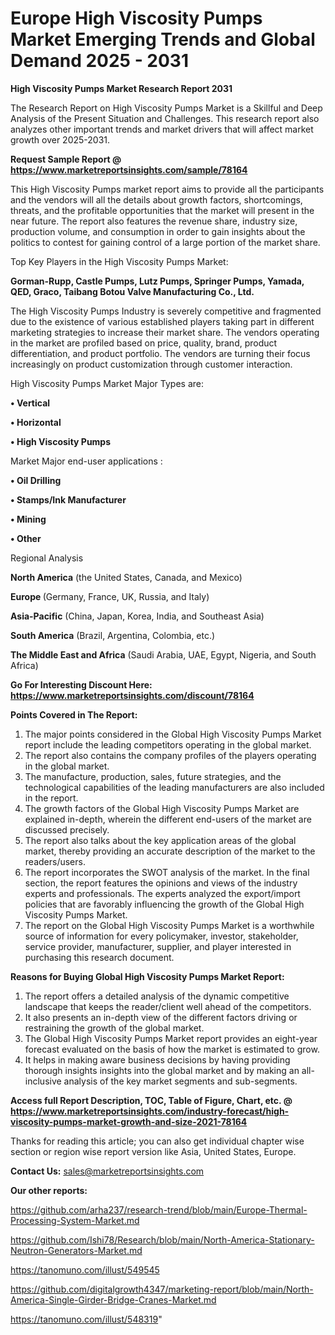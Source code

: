 # Europe High Viscosity Pumps Market Emerging Trends and Global Demand 2025 - 2031

<strong>High Viscosity Pumps Market Research Report 2031</strong>

The Research Report on High Viscosity Pumps Market is a Skillful and Deep Analysis of the Present Situation and Challenges. This research report also analyzes other important trends and market drivers that will affect market growth over 2025-2031.

<strong>Request Sample Report @ <a href=https://www.marketreportsinsights.com/sample/78164>https://www.marketreportsinsights.com/sample/78164</a></strong>

This High Viscosity Pumps market report aims to provide all the participants and the vendors will all the details about growth factors, shortcomings, threats, and the profitable opportunities that the market will present in the near future. The report also features the revenue share, industry size, production volume, and consumption in order to gain insights about the politics to contest for gaining control of a large portion of the market share.

Top Key Players in the High Viscosity Pumps Market:

<strong>Gorman-Rupp, Castle Pumps, Lutz Pumps, Springer Pumps, Yamada, QED, Graco, Taibang Botou Valve Manufacturing Co., Ltd.</strong>

The High Viscosity Pumps Industry is severely competitive and fragmented due to the existence of various established players taking part in different marketing strategies to increase their market share. The vendors operating in the market are profiled based on price, quality, brand, product differentiation, and product portfolio. The vendors are turning their focus increasingly on product customization through customer interaction.

High Viscosity Pumps Market Major Types are:

<strong>• Vertical

• Horizontal

• High Viscosity Pumps</strong>

Market Major end-user applications :

<strong>• Oil Drilling

• Stamps/Ink Manufacturer

• Mining

• Other</strong>

Regional Analysis

</u><strong><b>North America</b></strong> (the United States, Canada, and Mexico)

<strong><b>Europe </b></strong>(Germany, France, UK, Russia, and Italy)

<strong><b>Asia-Pacific</b></strong> (China, Japan, Korea, India, and Southeast Asia)

<strong><b>South America</b></strong> (Brazil, Argentina, Colombia, etc.)

<strong><b>The Middle East and Africa</b></strong> (Saudi Arabia, UAE, Egypt, Nigeria, and South Africa)

<strong>Go For Interesting Discount Here: <a href=https://www.marketreportsinsights.com/discount/78164>https://www.marketreportsinsights.com/discount/78164</a></strong>

<strong>Points Covered in The Report:</strong>
<ol>
  <li>The major points considered in the Global High Viscosity Pumps Market report include the leading competitors operating in the global market.</li>
  <li>The report also contains the company profiles of the players operating in the global market.</li>
  <li>The manufacture, production, sales, future strategies, and the technological capabilities of the leading manufacturers are also included in the report.</li>
  <li>The growth factors of the Global High Viscosity Pumps Market are explained in-depth, wherein the different end-users of the market are discussed precisely.</li>
  <li>The report also talks about the key application areas of the global market, thereby providing an accurate description of the market to the readers/users.</li>
  <li>The report incorporates the SWOT analysis of the market. In the final section, the report features the opinions and views of the industry experts and professionals. The experts analyzed the export/import policies that are favorably influencing the growth of the Global High Viscosity Pumps Market.</li>
  <li>The report on the Global High Viscosity Pumps Market is a worthwhile source of information for every policymaker, investor, stakeholder, service provider, manufacturer, supplier, and player interested in purchasing this research document.</li>
</ol>
<strong>Reasons for Buying Global High Viscosity Pumps Market Report:</strong>

<ol>
  <li>The report offers a detailed analysis of the dynamic competitive landscape that keeps the reader/client well ahead of the competitors.</li>
  <li>It also presents an in-depth view of the different factors driving or restraining the growth of the global market.</li>
  <li>The Global High Viscosity Pumps Market report provides an eight-year forecast evaluated on the basis of how the market is estimated to grow.</li>
  <li>It helps in making aware business decisions by having providing thorough insights insights into the global market and by making an all-inclusive analysis of the key market segments and sub-segments.</li>
</ol>
<strong>Access full Report Description, TOC, Table of Figure, Chart, etc. @ <a href=https://www.marketreportsinsights.com/industry-forecast/high-viscosity-pumps-market-growth-and-size-2021-78164>https://www.marketreportsinsights.com/industry-forecast/high-viscosity-pumps-market-growth-and-size-2021-78164</a></strong>


Thanks for reading this article; you can also get individual chapter wise section or region wise report version like Asia, United States, Europe.

<strong>Contact Us:</strong>
sales@marketreportsinsights.com

<strong>Our other reports:</strong>

<a href=https://github.com/arha237/research-trend/blob/main/Europe-Thermal-Processing-System-Market.md>https://github.com/arha237/research-trend/blob/main/Europe-Thermal-Processing-System-Market.md</a>

<a href=https://github.com/Ishi78/Research/blob/main/North-America-Stationary-Neutron-Generators-Market.md>https://github.com/Ishi78/Research/blob/main/North-America-Stationary-Neutron-Generators-Market.md</a>

<a href=https://tanomuno.com/illust/549545>https://tanomuno.com/illust/549545</a>

<a href=https://github.com/digitalgrowth4347/marketing-report/blob/main/North-America-Single-Girder-Bridge-Cranes-Market.md>https://github.com/digitalgrowth4347/marketing-report/blob/main/North-America-Single-Girder-Bridge-Cranes-Market.md</a>

<a href=https://tanomuno.com/illust/548319>https://tanomuno.com/illust/548319</a>"
